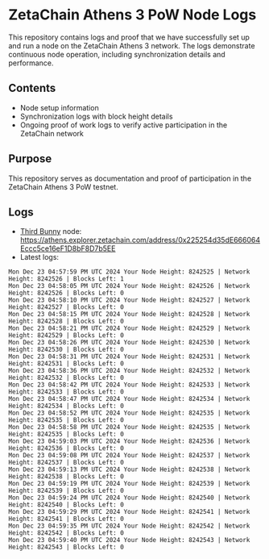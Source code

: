 # ZetaChain Athens 3 PoW Node Logs
This repository contains logs and proof that we have successfully set up and run a node on the ZetaChain Athens 3 network. The logs demonstrate continuous node operation, including synchronization details and performance.

## Contents
- Node setup information
- Synchronization logs with block height details
- Ongoing proof of work logs to verify active participation in the ZetaChain network

## Purpose
This repository serves as documentation and proof of participation in the ZetaChain Athens 3 PoW testnet.

## Logs

- [Third Bunny](https://thirdbunny.xyz/) node: https://athens.explorer.zetachain.com/address/0x225254d35dE666064Eccc5ce16eF1D8bF8D7b5EE
- Latest logs:
```
Mon Dec 23 04:57:59 PM UTC 2024 Your Node Height: 8242525 | Network Height: 8242526 | Blocks Left: 1
Mon Dec 23 04:58:05 PM UTC 2024 Your Node Height: 8242526 | Network Height: 8242526 | Blocks Left: 0
Mon Dec 23 04:58:10 PM UTC 2024 Your Node Height: 8242527 | Network Height: 8242527 | Blocks Left: 0
Mon Dec 23 04:58:15 PM UTC 2024 Your Node Height: 8242528 | Network Height: 8242528 | Blocks Left: 0
Mon Dec 23 04:58:21 PM UTC 2024 Your Node Height: 8242529 | Network Height: 8242529 | Blocks Left: 0
Mon Dec 23 04:58:26 PM UTC 2024 Your Node Height: 8242530 | Network Height: 8242530 | Blocks Left: 0
Mon Dec 23 04:58:31 PM UTC 2024 Your Node Height: 8242531 | Network Height: 8242531 | Blocks Left: 0
Mon Dec 23 04:58:36 PM UTC 2024 Your Node Height: 8242532 | Network Height: 8242532 | Blocks Left: 0
Mon Dec 23 04:58:42 PM UTC 2024 Your Node Height: 8242533 | Network Height: 8242533 | Blocks Left: 0
Mon Dec 23 04:58:47 PM UTC 2024 Your Node Height: 8242534 | Network Height: 8242534 | Blocks Left: 0
Mon Dec 23 04:58:52 PM UTC 2024 Your Node Height: 8242535 | Network Height: 8242535 | Blocks Left: 0
Mon Dec 23 04:58:58 PM UTC 2024 Your Node Height: 8242535 | Network Height: 8242535 | Blocks Left: 0
Mon Dec 23 04:59:03 PM UTC 2024 Your Node Height: 8242536 | Network Height: 8242536 | Blocks Left: 0
Mon Dec 23 04:59:08 PM UTC 2024 Your Node Height: 8242537 | Network Height: 8242537 | Blocks Left: 0
Mon Dec 23 04:59:13 PM UTC 2024 Your Node Height: 8242538 | Network Height: 8242538 | Blocks Left: 0
Mon Dec 23 04:59:19 PM UTC 2024 Your Node Height: 8242539 | Network Height: 8242539 | Blocks Left: 0
Mon Dec 23 04:59:24 PM UTC 2024 Your Node Height: 8242540 | Network Height: 8242540 | Blocks Left: 0
Mon Dec 23 04:59:29 PM UTC 2024 Your Node Height: 8242541 | Network Height: 8242541 | Blocks Left: 0
Mon Dec 23 04:59:35 PM UTC 2024 Your Node Height: 8242542 | Network Height: 8242542 | Blocks Left: 0
Mon Dec 23 04:59:40 PM UTC 2024 Your Node Height: 8242543 | Network Height: 8242543 | Blocks Left: 0
```
